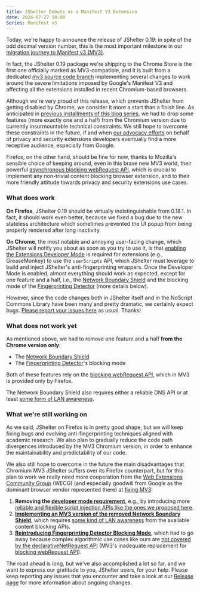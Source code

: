 ```yaml
---
title: JShelter Debuts as a Manifest V3 Extension
date: 2024-07-27 19:00
Series: Manifest v3
---
```


Today, we're happy to announce the release of JShelter 0.19: in spite of the odd decimal version number,
this is the most important milestone in our [migration journey to Manifest v3 (MV3)](/mv3/).

In fact, the JShelter 0.19 package we're shipping to the Chrome Store is the first one officially marked
as MV3-compatible, and it is built from a dedicated
[mv3 source code branch](https://pagure.io/JShelter/webextension/commits/mv3) implementing several changes
to work around the severe limitations imposed by Google's Manifest V3 and affecting all the extensions
installed in recent Chromium-based browsers.

Although we're very proud of this release, which prevents JShelter from getting disabled by Chrome,
we consider it more a start than a finish line. As anticipated in [previous installments of this blog series](/mv3/),
we had to drop some features (more exactly one and a half) from the Chromium version due to currently insurmountable
technical constraints. We still hope to overcome these constraints in the future, if and when [our advocacy efforts](https://jshelter.org/fixing-mv3/)
on behalf of privacy and security extensions developers eventually find a more receptive audience, especially
from Google.

Firefox, on the other hand, should be fine for now, thanks to Mozilla's sensible choice of keeping around, even in
this brave new MV3 world, their powerful
[asynchronous blocking webRequest API](https://developer.mozilla.org/en-US/docs/Mozilla/Add-ons/WebExtensions/API/webRequest), which is crucial to implement
any non-trivial content blocking browser extension, and to their more friendly attitude towards privacy and security extensions use cases.

### What does work

__On Firefox__, JShelter 0.19 should be virtually indistinguishable from 0.18.1. In fact, it should work even better,
because we fixed a bug due to the new stateless architecture which sometimes prevented the UI popup from being
properly rendered after long inactivity.

__On Chrome__, the most notable and annoying user-facing change, which JShelter will notify you about as soon as you try to use it,
is that [enabling the Extensions Developer Mode](https://developer.chrome.com/docs/extensions/reference/api/userScripts#developer_mode_for_extension_users)
is required for extensions (e.g., GreaseMonkey) to use the `userScripts` API, which JShelter must leverage to build and inject JShelter's anti-fingerprinting wrappers.
Once the Developer Mode is enabled, almost everything should work as expected, except for one feature and a half, i.e., the
[Network Boundary Shield](/nbs/) and
the blocking mode of the [Fingerprinting Detector](/fpd/) (more details below).

However, since the code changes both in JShelter itself and in the NoScript Commons Library have been many and pretty
dramatic, we certainly expect bugs. [Please report your issues here](https://pagure.io/JShelter/webextension/issues) as usual. Thanks!

### What does not work yet

As mentioned above, we had to remove one feature and a half __from the Chrome version only__:

* The [Network Boundary Shield](/nbs/)
* The [Fingerprinting Detector](/fpd/)'s blocking mode

Both of these features rely on the
[blocking webRequest API](https://developer.mozilla.org/en-US/docs/Mozilla/Add-ons/WebExtensions/API/webRequest),
which in MV3 is provided only by Firefox.

The Network Boundary Shield also requires either a reliable DNS API or at least [some form of LAN awareness](https://github.com/w3c/webextensions/issues/402).

### What we're still working on

As we said, JShelter on Firefox is in pretty good shape, but we will keep fixing bugs and evolving anti-fingerprinting techniques
aligned with academic research. We also plan to gradually reduce the code path divergences introduced by the MV3 Chromium version,
in order to enhance the maintainability and predictability of our code.

We also still hope to overcome in the future the main disadvantages that Chromium MV3 JShelter
suffers over its Firefox counterpart,
but for this plan to work we really need more cooperation from the
[Web Extensions Community Group](https://www.w3.org/groups/cg/webextensions) (WECG)
(and especially goodwill from Google as the dominant browser vendor represented there)
at [fixing MV3](/fixing-mv3/):

1. __Removing the [developer mode requirement](https://developer.chrome.com/docs/extensions/reference/api/userScripts#developer_mode_for_extension_users)__, e.g., by introducing more [reliable and flexible
  script injection APIs like the ones we proposed here](https://github.com/w3c/webextensions/issues/103).
2. __[Implementing an MV3 version of the removed Network Boundary Shield](/nbs/)__, which requires
  [some kind of LAN awareness](https://github.com/w3c/webextensions/issues/402) from the available content
  blocking APIs.
3. __[Reintroducing Fingerprinting Detector Blocking Mode](https://github.com/w3c/webextensions/issues/110)__, which had to go away because
  complex algorithmic use cases like ours are [not covered by the declarativeNetRequest API](https://github.com/w3c/webextensions/issues/110) (MV3's
  inadequate replacement for [blocking webRequest API](https://developer.mozilla.org/en-US/docs/Mozilla/Add-ons/WebExtensions/API/webRequest)).

The road ahead is long, but we've also accomplished a lot so far, and we want
to express our gratitude to you, JShelter users, for your help. Please keep reporting any issues that you encounter
and take a look at our [Release page](/versions/) for more information about
ongoing changes.
